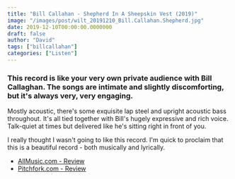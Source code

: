 ```yaml
---
title: "Bill Callahan - Shepherd In A Sheepskin Vest (2019)"
image: "/images/post/wilt_20191210_Bill.Callahan.Shepherd.jpg"
date: 2019-12-10T00:00:00.0000000
draft: false
author: "David"
tags: ["billcallahan"]
categories: ["Listen"]
---
```

### This record is like your very own private audience with Bill Callaghan. The songs are intimate and slightly discomforting, but it's always very, very engaging.  
  
Mostly acoustic, there's some exquisite lap steel and upright acoustic bass throughout. It's all tied together with Bill's hugely expressive and rich voice. Talk-quiet at times but delivered like he's sitting right in front of you.  
  
I really thought I wasn't going to like this record. I'm quick to proclaim that this is a beautiful record - both musically and lyrically.

-  [AllMusic.com - Review](https://www.allmusic.com/album/shepherd-in-a-sheepskin-vest-mw0003278887)
-  [Pitchfork.com - Review](https://pitchfork.com/reviews/albums/bill-callahan-shepherd-in-a-sheepskin-vest/)